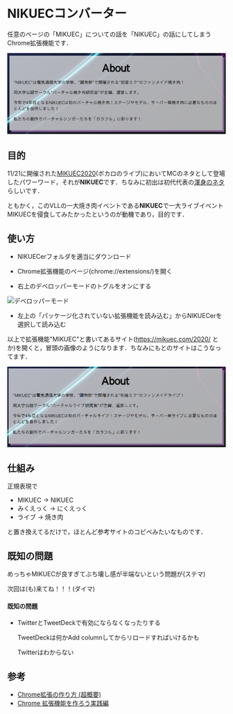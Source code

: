 # NIKUECコンバーター

任意のページの「MIKUEC」についての話を「NIKUEC」の話にしてしまうChrome拡張機能です．

![NIKUEC](NIKUEC.png)

## 目的

11/21に開催された[MIKUEC2020](https://mikuec.com/2020/)(ボカロのライブ)においてMCのネタとして登場したパワーワード，それが**NIKUEC**です．ちなみに初出は初代代表の[渾身のネタ](https://twitter.com/yuzu_movie_39/status/1148244704531628033?s=20)らしいです．

ともかく，このVLLの一大焼き肉イベントである**NIKUEC**で一大ライブイベントMIKUECを侵食してみたかったというのが動機であり，目的です．

## 使い方

+ NIKUECerフォルダを適当にダウンロード

+ Chrome拡張機能のページ(chrome://extensions/)を開く

+ 右上のデベロッパーモードのトグルをオンにする

![デベロッパーモード](https://user-images.githubusercontent.com/49985092/99900568-8a115980-2cf3-11eb-8390-b760df9d72e4.png)

+ 左上の「パッケージ化されていない拡張機能を読み込む」からNIKUECerを選択して読み込む

以上で拡張機能"MIKUEC"と書いてあるサイト(https://mikuec.com/2020/ とか)を開くと，冒頭の画像のようになります．ちなみにもとのサイトはこうなってます．

![MIKUEC](MIKUEC.png)

## 仕組み

正規表現で

+ MIKUEC → NIKUEC
+ みくえっく → にくえっく
+ ライブ → 焼き肉

と置き換えてるだけで，ほとんど参考サイトのコピペみたいなものです．

## 既知の問題

めっちゃMIKUECが良すぎてぶち壊し感が半端ないという問題が(ステマ)

次回は(も)来てね！！！(ダイマ)

#### 既知の問題

+ TwitterとTweetDeckで有効にならなくなったりする

  TweetDeckは何かAdd columnしてからリロードすればいけるかも

  Twitterはわからない

## 参考

+ [Chrome拡張の作り方 (超概要)](https://qiita.com/RyBB/items/32b2a7b879f21b3edefc#%E3%82%B3%E3%83%BC%E3%83%89-1)
+ [Chrome 拡張機能を作ろう実践編](http://www2.kobe-u.ac.jp/~tnishida/programming/ChromeExtension-02.html#regexp)

